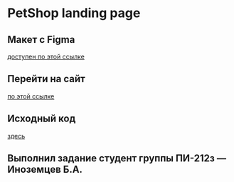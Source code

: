 # PetShop landing page
## Макет с Figma
[доступен по этой ссылке](https://www.figma.com/design/rVX0G3SIoYOY6Wbe70p228/PetShop-landing-page?node-id=37-88&t=RxEDztq8KBS3JD1B-0)
## Перейти на сайт
[по этой ссылке](https://bg4zz.github.io/petshop/)
## Исходный код 
[здесь](https://github.com/bg4zz/petshop)
## Выполнил задание студент группы ПИ-212з — Иноземцев Б.А. 